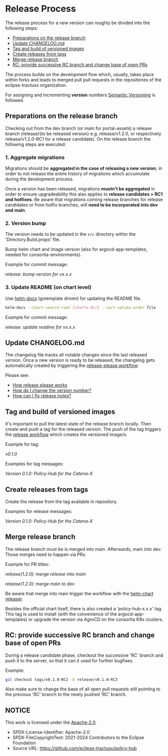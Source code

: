 # Release Process

The release process for a new version can roughly be divided into the following steps:

- [Preparations on the release branch](#preparations-on-the-release-branch)
- [Update CHANGELOG.md](#update-changelogmd)
- [Tag and build of versioned images](#tag-and-build-of-versioned-images)
- [Create releases from tags](#create-releases-from-tags)
- [Merge release branch](#merge-release-branch)
- [RC: provide successive RC branch and change base of open PRs](#rc-provide-successive-rc-branch-and-change-base-of-open-prs)

The process builds on the development flow which, usually, takes place within forks and leads to merged pull pull requests in the repositories of the eclipse-tractusx organization.

For assigning and incrementing **version** numbers [Semantic Versioning](https://semver.org) is followed.

## Preparations on the release branch

Checking out from the dev branch (or main for portal-assets) a release branch (release/{to be released version} e.g. release/v1.2.0, or respectively release/v1.2.0-RC1 for a release candidate).
On the release branch the following steps are executed:

### 1. Aggregate migrations

Migrations should be **aggregated in the case of releasing a new version**, in order to not release the entire history of migrations which accumulate during the development process.

Once a version has been released, migrations **mustn't be aggregated** in order to ensure upgradeability this also applies to **release candidates > RC1 and hotfixes**.
Be aware that migrations coming release branches for release candidates or from hotfix branches, will **need to be incorporated into dev and main**.

### 2. Version bump

The version needs to be updated in the `src` directory within the 'Directory.Build.props' file.

Bump helm chart and image version (also for argocd-app-templates, needed for consortia-environments).

Example for commit message:

_release: bump version for vx.x.x_

### 3. Update README (on chart level)

Use [helm-docs](https://github.com/norwoodj/helm-docs) (gotemplate driven) for updating the README file.

```bash
helm-docs --chart-search-root [charts-dir] --sort-values-order file
```

Example for commit message:

_release: update readme for vx.x.x_

## Update CHANGELOG.md

The changelog file tracks all notable changes since the last released version.
Once a new version is ready to be released, the changelog gets automatically created by triggering the [release-please workflow](../../../.github/workflows/release-please.yml).

Please see:

- [How release please works](https://github.com/google-github-actions/release-please-action/tree/v4.0.2?tab=readme-ov-file#how-release-please-works)
- [How do I change the version number?](https://github.com/googleapis/release-please/tree/v16.7.0?tab=readme-ov-file#how-do-i-change-the-version-number)
- [How can I fix release notes?](https://github.com/googleapis/release-please/tree/v16.7.0?tab=readme-ov-file#how-can-i-fix-release-notes)

## Tag and build of versioned images

It's important to pull the latest state of the release branch locally.
Then create and push a tag for the released version.
The push of the tag triggers the [release workflow](../../../.github/workflows/release.yml) which creates the versioned image/s.

Example for tag:

_v0.1.0_

Examples for tag messages:

_Version 0.1.0: Policy-Hub for the Catena-X_

## Create releases from tags

Create the release from the tag available in repository.

Examples for release messages:

_Version 0.1.0: Policy-Hub for the Catena-X_

## Merge release branch

The release branch must be is merged into main.
Afterwards, main into dev.
Those merges need to happen via PRs.

Example for PR titles:

_release(1.2.0): merge release into main_

_release(1.2.0): merge main to dev_

Be aware that merge into main trigger the workflow with the [helm-chart releaser](../../../.github/workflows/chart-release.yaml).

Besides the official chart itself, there is also created a 'policy-hub-x.x.x' tag.
This tag is used to install (with the convenience of the argocd-app-templates) or upgrade the version via AgroCD on the consortia K8s clusters.

## RC: provide successive RC branch and change base of open PRs

During a release candidate phase, checkout the successive 'RC' branch and push it to the server, so that it can it used for further bugfixes.

Example:

```bash
git checkout tags/v0.1.0-RC2 -b release/v0.1.0-RC3
```

Also make sure to change the base of all open pull requests still pointing to the previous 'RC' branch to the newly pushed 'RC' branch.

## NOTICE

This work is licensed under the [Apache-2.0](https://www.apache.org/licenses/LICENSE-2.0).

- SPDX-License-Identifier: Apache-2.0
- SPDX-FileCopyrightText: 2021-2024 Contributors to the Eclipse Foundation
- Source URL: https://github.com/eclipse-tractusx/policy-hub

